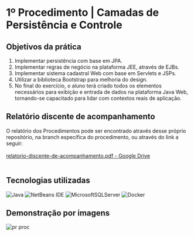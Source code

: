 # 1º Procedimento | Camadas de Persistência e Controle



## Objetivos da prática

1. Implementar persistência com base em JPA.
2. Implementar regras de negócio na plataforma JEE, através de EJBs.
3. Implementar sistema cadastral Web com   base em Servlets e JSPs.
4. Utilizar a biblioteca Bootstrap para melhoria do design.
5. No final do exercício, o aluno terá criado todos os elementos necessários para exibição e entrada de dados na plataforma Java Web, tornando-se capacitado para lidar com contextos reais de aplicação.

## Relatório discente de acompanhamento

O relatório dos Procedimentos pode ser encontrado através desse próprio repositório, na branch específica do procedimento, ou através do link a seguir:
<br><br>[relatorio-discente-de-acompanhamento.pdf - Google Drive](https://drive.google.com/file/d/12_Oks72Ve2tcM-4Qx5ufXBHW-OFLHdAJ/view?usp=sharing)
<br><br>

## Tecnologias utilizadas

![Java](https://img.shields.io/badge/java-%23ED8B00.svg?style=for-the-badge&logo=openjdk&logoColor=white)
![NetBeans IDE](https://img.shields.io/badge/NetBeansIDE-1B6AC6.svg?style=for-the-badge&logo=apache-netbeans-ide&logoColor=white)
![MicrosoftSQLServer](https://img.shields.io/badge/Microsoft%20SQL%20Server-CC2927?style=for-the-badge&logo=microsoft%20sql%20server&logoColor=white)
![Docker](https://img.shields.io/badge/docker-%230db7ed.svg?style=for-the-badge&logo=docker&logoColor=white)

## Demonstração por imagens

![pr proc](https://github.com/user-attachments/assets/2d1ae2ad-2ebb-46aa-9536-759e1e632805)


<br>
<br>
